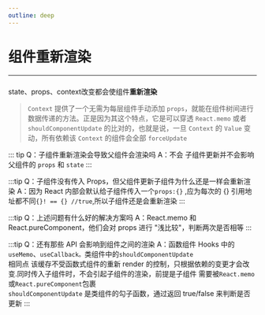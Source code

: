 ```yaml
---
outline: deep
---
```


# 组件重新渲染

---

<div class="tip custom-block" style="padding-top: 8px">
state、props、context改变都会使组件<b>重新渲染</b>
</div>

> `Context` 提供了一个无需为每层组件手动添加 `props`，就能在组件树间进行数据传递的方法。正是因为其这个特点，它是可以穿透 `React.memo` 或者 `shouldComponentUpdate` 的比对的，也就是说，一旦 `Context` 的 `Value` 变动，所有依赖该 `Context` 的组件会全部 `forceUpdate`

::: tip Q：子组件重新渲染会导致父组件会渲染吗
A：不会 子组件更新并不会影响 父组件的 `props` 和 `state`
:::

:::tip Q：子组件没有传入 Props，但父组件更新子组件为什么还是一样会重新渲染
A：因为 React 内部会默认给子组件传入一个`props:{}` ,应为每次的 {} 引用地址都不同`{}! == {} //true`,所以子组件还是会重新渲染
:::

:::tip Q：上述问题有什么好的解决方案吗
A：React.memo 和 React.pureComponent，他们会对 props 进行 "浅比较"，判断两次是否相等
:::

:::tip Q：还有那些 API 会影响到组件之间的渲染
A：函数组件 Hooks 中的`useMemo`、`useCallback。`类组件中的`shouldComponentUpdate`<br/>相同点 该缓存不受函数式组件的重新 render 的控制，只根据依赖的变更才会改变.同时传入子组件时，不会引起子组件的渲染，前提是子组件 需要被`React.memo`或`React.pureComponent`包裹\
`shouldComponentUpdate` 是类组件的勾子函数，通过返回 true/false 来判断是否更新
:::
